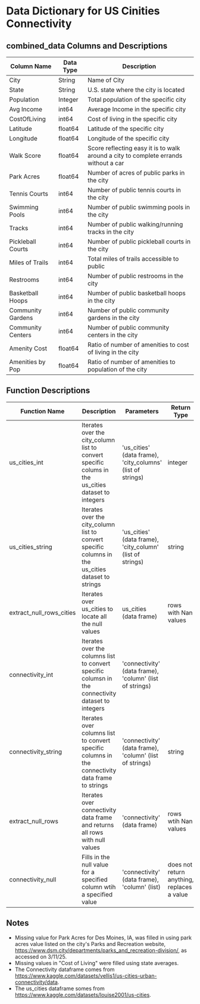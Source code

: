 # Data Dictionary for US Cinities Connectivity

## combined_data Columns and Descriptions

| Column Name           | Data Type     |   Description |
|-----------------------|---------------|---------------|
| City                  | String        | Name of City  |
| State                 | String        | U.S. state where the city is located |
| Population            | Integer       | Total population of the specific city |
| Avg Income            | int64         | Average Income in the specific city |
| CostOfLiving          | int64         | Cost of living in the specific city |
| Latitude              | float64       | Latitude of the specific city |
| Longitude             | float64       | Longitude of the specific city |
| Walk Score            | float64       | Score reflecting easy it is to walk around a city to complete errands without a car |
| Park Acres            | float64       | Number of acres of public parks in the city |
| Tennis Courts         | int64         | Number of public tennis courts in the city |
| Swimming Pools        | int64         | Number of public swimming pools in the city |
| Tracks                | int64         | Number of public walking/running tracks in the city    |
| Pickleball Courts     | int64         | Number of public pickleball courts in the city |
| Miles of Trails       | int64         | Total miles of trails accessible to public |
| Restrooms             | int64         | Number of public restrooms in the city |
| Basketball Hoops      | int64         | Number of public basketball hoops in the city |
| Community Gardens     | int64         | Number of public community gardens in the city |
| Community Centers     | int64         | Number of public community centers in the city |
| Amenity Cost          | float64       | Ratio of number of amenities to cost of living in the city |
| Amenities by Pop      | float64       | Ratio of number of amenities to population of the city |

## Function Descriptions

| Function Name         | Description  | Parameters  | Return Type |
|-----------------------|--------------|-------------|-------------|
| us_cities_int         | Iterates over the city_column list to convert specific colums in the us_cities dataset to integers | 'us_cities' (data frame), 'city_columns' (list of strings) | integer |
| us_cities_string | Iterates over the city_column list to convert specific columns in the us_cities dataset to strings | 'us_cities' (data frame), 'city_column' (list of strings) | string |
|extract_null_rows_cities | Iterates over us_cities to locate all the null values | us_cities (data frame) | rows with Nan values |
| connectivity_int | Iterates over the columns list to convert specific columsn in the connectivity dataset to integers | 'connectivity' (data frame), 'column' (list of strings) |
| connectivity_string | Iterates over columns list to convert specific columns in the connectivity data frame to strings | 'connectivity' (data frame), 'column' (list of strings) | string |
| extract_null_rows | Iterates over connectivity data frame and returns all rows with null values | 'connectivity' (data frame)  | rows wtih Nan values |
| connectivity_null | Fills in the null value for a specified column wtih a specified value | 'connectivity' (data frame), 'column' (list) | does not return anything, replaces a value |

## Notes
- Missing value for Park Acres for Des Moines, IA, was filled in using park acres value listed on the city's Parks and Recreation website, https://www.dsm.city/departments/parks_and_recreation-division/, as accessed on 3/11/25. 
- Missing values in "Cost of Living" were filled using state averages.
- The Connectivity dataframe comes from https://www.kaggle.com/datasets/vellis1/us-cities-urban-connectivity/data.
- The us_cities dataframe somes from https://www.kaggle.com/datasets/louise2001/us-cities.


